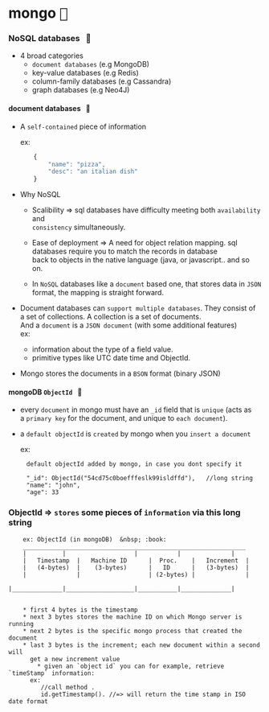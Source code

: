 # mongo  <kbd>:page_with_curl:</kbd>

### NoSQL databases  &nbsp; :nut_and_bolt:

- 4 broad categories
	+ `document databases` (e.g MongoDB)
	+ key-value databases (e.g Redis)
	+ column-family databases (e.g Cassandra)
	+ graph databases (e.g Neo4J)

#### document databases  &nbsp; :hammer:

- A `self-contained` piece of information

	ex:
```	   a JSON document
	   {
		   "name": "pizza",
		   "desc": "an italian dish"
	   }
```


- Why NoSQL 

    * Scalibility => sql databases have difficulty meeting both `availability` and      
                    `consistency` simultaneously.

    * Ease of deployment => A need for object relation mapping.
  						    sql databases require you to match the records in database   
  						    back to objects in the native language (java, or    javascript.. and so on.                             

    * In `NoSQL` databases like a `document` based one, that stores data in `JSON`    
      format, the mapping is straight forward.


- Document databases can `support multiple databases`. They consist of a set of collections.
  A collection is a set of documents.     
  And a `document` is a `JSON document` (with some additional features)         
  	ex:   
  	+   information about the type of a field value. 
  	+   primitive types like UTC date time and ObjectId.  


- Mongo stores the documents in a `BSON` format (binary JSON)


#### mongoDB `ObjectId`  &nbsp; :pencil:

- every `document` in mongo must have an `_id` field that is `unique` (acts as     
  a `primary key` for the document, and unique to `each document`). 

- a `default objectId` is `created` by mongo when you `insert a document`

  ex:

```
	 default objectId added by mongo, in case you dont specify it

	 "_id": ObjectId("54cd75c0boefffeslk99isldffd"),   //long string
	 "name": "john",
	 "age": 33

```


### ObjectId => `stores` some pieces of `information` via this long string


```
	ex: ObjectId (in mongoDB)  &nbsp; :book:
	______________________________________________________________
	|	       |                   |           |              |
	|   Timestamp  |   Machine ID      |  Proc.    |   Increment  |
	|   (4-bytes)  |    (3-bytes)      |   ID      |   (3-bytes)  |
	|              |                   | (2-bytes) |              | 
        |______________|___________________|___________|______________| 


	* first 4 bytes is the timestamp
	* next 3 bytes stores the machine ID on which Mongo server is running
	* next 2 bytes is the specific mongo process that created the document
	* last 3 bytes is the increment; each new document within a second will       
	  get a new increment value
        * given an `object id` you can for example, retrieve `timeStamp` information:     
	  ex:      
	     //call method . 
	     id.getTimestamp(). //=> will return the time stamp in ISO date format	  	


```
